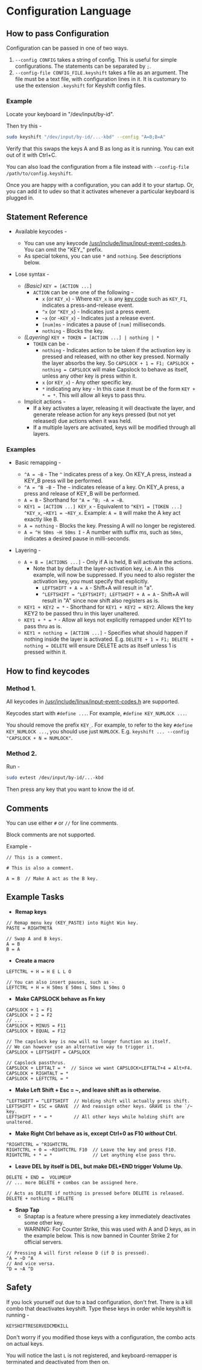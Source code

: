 # Configuration Language

## How to pass Configuration

Configuration can be passed in one of two ways.
1. `--config CONFIG` takes a string of config. This is useful for simple configurations. The statements can be separated by `;`.
2. `--config-file CONFIG_FILE.keyshift` takes a file as an argument. The file must be a text file, with configuration lines in it. It is customary to use the extension `.keyshift` for Keyshift config files.

### Example
Locate your keyboard in "/dev/input/by-id".

Then try this -

```sh
sudo keyshift "/dev/input/by-id/...-kbd" --config "A=B;B=A"
```

Verify that this swaps the keys A and B as long as it is running. You can exit out of it with Ctrl+C.

You can also load the configuration from a file instead with `--config-file /path/to/config.keyshift`.

Once you are happy with a configuration, you can add it to your startup. Or, you can add it to udev so that it activates whenever a particular keyboard is plugged in.

## Statement Reference

- Available keycodes -
  - You can use any keycode [/usr/include/linux/input-event-codes.h](https://github.com/torvalds/linux/blob/master/include/uapi/linux/input-event-codes.h). You can omit the "KEY_" prefix.
  - As special tokens, you can use `*` and `nothing`. See descriptions below.

- Lose syntax -
  - _(Basic)_ `KEY = [ACTION ...]`
    - `ACTION` can be one one of the following -
      - `x` (or `KEY_x`) - Where `KEY_x` is any [key code](https://github.com/torvalds/linux/blob/master/include/uapi/linux/input-event-codes.h) such as `KEY_F1`, indicates a press-and-release event.
      - `^x` (or `^KEY_x`) - Indicates just a press event.
      - `~x` (or `~KEY_x`) - Indicates just a release event.
      - `[num]ms` - indicates a pause of `[num]` milliseconds.
      - `nothing` - Blocks the key.
  - _(Layering)_ `KEY + TOKEN = [ACTION ...] | nothing | *`
    - `TOKEN` can be -
      - `nothing` - Indicates action to be taken if the activation key is pressed and released, with no other key pressed. Normally the layer absorbs the key. So `CAPSLOCK + 1 = F1; CAPSLOCK + nothing = CAPSLOCK` will make Capslock to behave as itself, unless any other key is press within it.
      - `x` (or `KEY_x`) - Any other specific key.
      - `*` indicating any key - In this case it must be of the form `KEY + * = *`. This will allow all keys to pass thru.
  - Implicit actions -
    - If a key activates a layer, releasing it will deactivate the layer, and generate release action for any keys pressed (but not yet released) due actions when it was held.
    - If a multiple layers are activated, keys will be modified through all layers.

### Examples

- Basic remapping -
  - `^A = ~B` - The `^` indicates press of a key. On KEY_A press, instead a KEY_B press will be performed.
  - `^A = ^B ~B` - The `~` indicates release of a key. On KEY_A press, a press and release of KEY_B will be performed.
  - `A = B` - Shorthand for `^A = ^B; ~A = ~B`.
  - `KEY1 = [ACTION ...] KEY_x` - Equivalent to `^KEY1 = [TOKEN ...] ^KEY_x`, `~KEY1 = ~KEY_x`. Example: `A = B` will make the A key act exactly like B.
  - `A = nothing` - Blocks the key. Pressing A will no longer be registered.
  - `A = ^H 50ms ~H 50ms I` - A number with suffix ms, such as `50ms`, indicates a desired pause in milli-seconds.

- Layering -
  - `A + B = [ACTIONS ...]` - Only if A is held, B will activate the actions.
    - Note that by default the layer-activation key, i.e. A in this example, will now be suppressed. If you need to also register the activation key, you must specify that explicitly.
        - `LEFTSHIFT + A = A` - Shift+A will result in "a".
        - `^LEFTSHIFT = ^LEFTSHIFT; LEFTSHIFT + A = A` - Shift+A will result in "A" since now shift also registers as is.
  - `KEY1 + KEY2 = *` - Shorthand for `KEY1 + KEY2 = KEY2`. Allows the key KEY2 to be passed thru in this layer unaltered.
  - `KEY1 + * = *` - Allow all keys not explicitly remapped under KEY1 to pass thru as is.
  - `KEY1 + nothing = [ACTION ...]` - Specifies what should happen if nothing inside the layer is activated. E.g. `DELETE + 1 = F1; DELETE + nothing = DELETE` will ensure DELETE acts as itself unless 1 is pressed within it.

## How to find keycodes

### Method 1.
All keycodes in [/usr/include/linux/input-event-codes.h](https://github.com/torvalds/linux/blob/master/include/uapi/linux/input-event-codes.h) are supported.

Keycodes start with `#define ...`. For example, `#define KEY_NUMLOCK ...`.

You should remove the prefix `KEY_`. For example, to refer to the key `#define KEY_NUMLOCK ...`, you should use just `NUMLOCK`. E.g. `keyshift ... --config "CAPSLOCK + N = NUMLOCK"`.

### Method 2.
Run -
```sh
sudo evtest /dev/input/by-id/...-kbd
```

Then press any key that you want to know the id of.

## Comments

You can use either `#` or `//` for line comments.

Block comments are not supported.

Example -

```
// This is a comment.

# This is also a comment.

A = B  // Make A act as the B key.
```

## Example Tasks

- **Remap keys**
```
// Remap menu key (KEY_PASTE) into Right Win key.
PASTE = RIGHTMETA

// Swap A and B keys.
A = B
B = A
```

- **Create a macro**

```
LEFTCTRL + H = H E L L O

// You can also insert pauses, such as -
LEFTCTRL + H = H 50ms E 50ms L 50ms L 50ms O
```

- **Make CAPSLOCK behave as Fn key**

```
CAPSLOCK + 1 = F1
CAPSLOCK + 2 = F2
// ...
CAPSLOCK + MINUS = F11
CAPSLOCK + EQUAL = F12

// The capslock key is now will no longer function as itself.
// We can however use an alternative way to trigger it.
CAPSLOCK + LEFTSHIFT = CAPSLOCK

// Capslock passthrus.
CAPSLOCK + LEFTALT = *  // Since we want CAPSLOCK+LEFTALT+4 = Alt+F4.
CAPSLOCK + RIGHTALT = *
CAPSLOCK + LEFTCTRL = *
```

- **Make Left Shift + Esc = ~, and leave shift as is otherwise.**

```
^LEFTSHIFT = ^LEFTSHIFT  // Holding shift will actually press shift.
LEFTSHIFT + ESC = GRAVE  // And reassign other keys. GRAVE is the `/~ key.
LEFTSHIFT + * = *        // All other keys while holding shift are unaltered.
```

- **Make Right Ctrl behave as is, except Ctrl+0 as F10 _without_ Ctrl.**
```
^RIGHTCTRL = ^RIGHTCTRL
RIGHTCTRL + 0 = ~RIGHTCTRL F10  // Leave the key and press F10.
RIGHTCTRL + * = *               // Let anything else pass thru.
```

- **Leave DEL by itself is DEL, but make DEL+END trigger Volume Up.**

```
DELETE + END =  VOLUMEUP
// ... more DELETE + combos can be assigned here.

// Acts as DELETE if nothing is pressed before DELETE is released.
DELETE + nothing = DELETE
```

- **Snap Tap**
  - Snaptap is a feature where pressing a key immediately deactivates some other key.
  - WARNING: For Counter Strike, this was used with A and D keys, as in the example below. This is now banned in Counter Strike 2 for official servers.

```
// Pressing A will first release D (if D is pressed).
^A = ~D ^A
// And vice versa.
^D = ~A ^D
```

## Safety

If you lock yourself out due to a bad configuration, don't fret. There is a kill combo that deactivates keyshift. Type these keys in order while keyshift is running -

`KEYSHIFTRESERVEDCMDKILL`

Don't worry if you modified those keys with a configuration, the combo acts on actual keys.

You will notice the last `L` is not registered, and keyboard-remapper is terminated and deactivated from then on.
